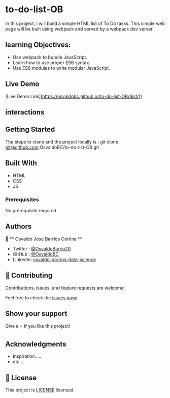 # to-do-list-OB
In this project, I will build a simple HTML list of To Do tasks.  This simple web page will be built using webpack and served by a webpack dev server.

## learning Objectives:

- Use webpack to bundle JavaScript.
- Learn how to use proper ES6 syntax.
- Use ES6 modules to write modular JavaScript.

## Live Demo

[Live Demo Link][https://osvaldobc.github.io/to-do-list-OB/dist/)]


## interactions


## Getting Started

The steps to clone and the project locally is :
git clone git@github.com:OsvaldoBC/to-do-list-OB.git


## Built With

- HTML
- CSS
- JS

### Prerequisites

No prerequisite required


## Authors

👤 ** Osvaldo Jose Barrios Cortina **

- Twitter : [@OsvaldoBarrio20](https://twitter.com/OsvaldoBarrio20)
- GitHub  : [@OsvaldoBC](https://github.com/OsvaldoBC)
- LinkedIn: [osvaldo-barrios-data-science](https://linkedin.com/in/osvaldo-barrios-data-science)


## 🤝 Contributing

Contributions, issues, and feature requests are welcome!

Feel free to check the [issues page](../../issues/).

## Show your support

Give a ⭐️ if you like this project!

## Acknowledgments

- Inspiration.....
- etc....


## 📝 License

This project is [LICENSE](./LICENSE.txt) licensed.
